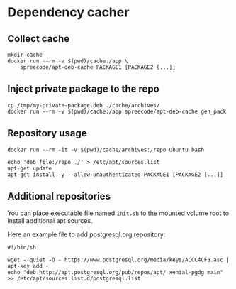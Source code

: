 # Dependency cacher

## Collect cache

    mkdir cache
    docker run --rm -v $(pwd)/cache:/app \
        spreecode/apt-deb-cache PACKAGE1 [PACKAGE2 [...]]

## Inject private package to the repo

    cp /tmp/my-private-package.deb ./cache/archives/
    docker run --rm -v $(pwd)/cache:/app spreecode/apt-deb-cache gen_pack

## Repository usage

    docker run --rm -it -v $(pwd)/cache/archives:/repo ubuntu bash

    echo 'deb file:/repo ./' > /etc/apt/sources.list
    apt-get update
    apt-get install -y --allow-unauthenticated PACKAGE1 [PACKAGE2 [...]]

## Additional repositories

You can place executable file named `init.sh` to the mounted volume root to
install additional apt sources.

Here an example file to add postgresql.org repository:

    #!/bin/sh

    wget --quiet -O - https://www.postgresql.org/media/keys/ACCC4CF8.asc | apt-key add -
    echo "deb http://apt.postgresql.org/pub/repos/apt/ xenial-pgdg main" >> /etc/apt/sources.list.d/postgresql.list
